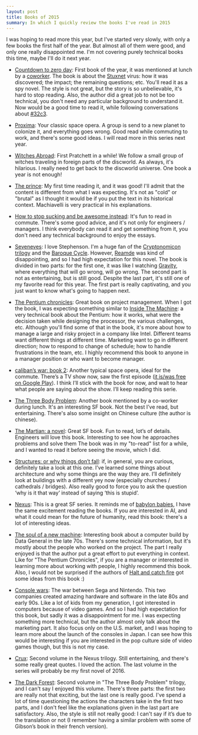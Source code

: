 ```yaml
---
layout: post
title: Books of 2015
summary: In which I quickly review the books I've read in 2015
---
```


I was hoping to read more this year, but I've started very slowly, with only a few books the first half of the year. But almost all of them were good, and only one really disappointed me. I'm not covering purely technical books this time, maybe I'll do it next year.

- [Countdown to zero day](http://www.amazon.com/gp/product/B00KEPLC08): First book of the year, it was mentioned at lunch by a [coworker](https://github.com/rgs1). The book is about the [Stuxnet](https://en.wikipedia.org/wiki/Stuxnet) virus: how it was discovered; the impact; the remaining questions; etc. You'll read it as a spy novel. The style is not great, but the story is so unbelievable, it's hard to stop reading. Also, the author did a great job to not be too technical, you don't need any particular background to understand it. Now would be a good time to read it, while following conversations about [#32c3](https://twitter.com/search?f=tweets&vertical=news&q=%2332c3&src=typd).

- [Proxima](http://www.amazon.com/gp/product/B00INIJJAI): Your classic space opera. A group is send to a new planet to colonize it, and everything goes wrong. Good read while commuting to work, and there's some good ideas. I will read more in this series next year.

- [Witches Abroad](http://www.amazon.com/gp/product/B001AW2OYC): First Pratchett in a while! We follow a small group of witches traveling in foreign parts of the discworld. As always, it's hilarious. I really need to get back to the discworld universe. One book a year is not enough!

- [The prince](http://www.amazon.com/gp/product/B00KWPSND4): My first time reading it, and it was good! I'll admit that the content is different from what I was expecting. It's not as "cold" or "brutal" as I thought it would be if you put the text in its historical context. Machiavelli is very practical in his explanations.

- [How to stop sucking and be awesome instead](http://www.amazon.com/gp/product/B00BU3KPQU): It's fun to read in commute. There's some good advice, and it's not only for engineers / managers. I think everybody can read it and get something from it, you don't need any technical background to enjoy the essays.

- [Seveneves](http://www.amazon.com/gp/product/B00LZWV8JO): I love Stephenson. I'm a huge fan of the [Cryptonomicon trilogy](http://www.amazon.com/Cryptonomicon-Neal-Stephenson-ebook/dp/B000FC11A6/) and the [Baroque Cycle](http://www.amazon.com/Baroque-Cycle-Quicksilver-Confusion-System-ebook/dp/B00KVIBWPI).  However, [Reamde](http://www.amazon.com/Reamde-Novel-Neal-Stephenson-ebook/dp/B004XVN0WW) was kind of disappointing, and so I had high expectation for this novel. The book is divided in two parts: for the first one, it was like I watching [Gravity](https://en.wikipedia.org/wiki/Gravity_(film)), where everything that will go wrong, will go wrong. The second part is not as entertaining, but is still good. Despite the last part, it's still one of my favorite read for this year. The first part is really captivating, and you just want to know what's going to happen next.

- [The Pentium chronicles](http://www.amazon.com/gp/product/B001CBCRCA): Great book on project management. When I got the book, I was expecting something similar to [Inside The Machine](http://www.amazon.com/Inside-Machine-Introduction-Microprocessors-Architecture-ebook/dp/B004OEJO0A): a very technical book about the Pentium: how it works, what were the decision taken while designing the processor, the various challenges, etc. Although you'll find some of that in the book, it's more about how to manage a large and risky project in a company like Intel. Different teams want different things at different time. Marketing want to go in different direction; how to respond to change of schedule; how to handle frustrations in the team, etc. I highly recommend this book to anyone in a manager position or who want to become manager.

- [caliban’s war: book 2](http://www.amazon.com/gp/product/B005SCRR1A): Another typical space opera, ideal for the commute. There’s a TV show now, saw the first episode ([it is/was free on Google Play](https://play.google.com/store/tv/show/The_Expanse?id=qSBdK4fbIYc)). I think I’ll stick with the book for now, and wait to hear what people are saying about the show. I’ll keep reading this serie.

- [The Three Body Problem](http://www.amazon.com/gp/product/B00IQO403K): Another book mentioned by a co-worker during lunch. It's an interesting SF book. Not the best I’ve read, but entertaining. There's also some insight on Chinese culture (the author is chinese).

- [The Martian: a novel](http://www.amazon.com/gp/product/B00EMXBDMA): Great SF book. Fun to read, lot’s of details. Engineers will love this book. Interesting to see how he approaches problems and solve them The book was in my "to-read" list for a while, and I wanted to read it before seeing the movie, which I did.

- [Structures: or why things don’t fall](http://www.amazon.com/gp/product/B009G1PHP2): if, in general, you are curious, definitely take a look at this one. I’ve learned some things about architecture and why some things are the way they are. I’ll definitely look at buildings with a different yey now (especially churches / cathedrals / bridges). Also really good to force you to ask the question ‘why is it that way’ instead of saying ‘this is stupid’.

- [Nexus](http://www.amazon.com/Nexus-Trilogy-Book-1-ebook/dp/B00TOZI7FM): This is a great SF series. It reminds me of [babylon babies](http://www.amazon.com/Babylon-Babies-Science-Fiction-French/dp/2070417530/), I have the same excitement reading the books. If you are interested in AI, and what it could mean for the future of humanity, read this book: there's a lot of interesting ideas.

- [The soul of a new machine](http://www.amazon.com/Soul-New-Machine-Tracy-Kidder-ebook/dp/B005HG4W9W): Interesting book about a computer build by Data General in the late 70s. There's some technical information, but it's mostly about the people who worked on the project. The part I really enjoyed is that the author put a great effort to put everything in context. Like for "The Pentium Chronicles", if you are a manager or interested in learning more about working with people, I highly recommend this book. Also, I would not be surprised if the authors of [Halt and catch fire](https://play.google.com/store/tv/show/Halt_and_Catch_Fire?id=0B6GRUwiZH4) got some ideas from this book :)

- [Console wars](http://www.amazon.com/Console-Wars-Nintendo-Defined-Generation-ebook/dp/B00FJ379XE): The war between Sega and Nintendo. This two companies created amazing hardware and software in the late 80s and early 90s. Like a lot of kids from my generation, I got interested in computers because of video games. And so I had high expectation for this book, but sadly it was a disappointment for me. I was expecting something more technical, but the author almost only talk about the marketing part. It also focus only on the U.S. market, and I was hoping to learn more about the launch of the consoles in Japan. I can see how this would be interesting if you are interested in the pop culture side of video games though, but this is not my case.

- [Crux](http://www.amazon.com/gp/product/B00TOZI7J8): Second volume in the Nexus trilogy. Still entertaining, and there's some really great quotes. I loved the action. The last volume in the series will probably be my first novel of 2016.

- [The Dark Forest](http://www.amazon.com/Dark-Forest-Cixin-Liu-ebook/dp/B00R13OYU6): Second volume in "The Three Body Problem" trilogy, and I can't say I enjoyed this volume. There's three parts: the first two are really not that exciting, but the last one is really good. I've spend a lot of time questioning the actions the characters take in the first two parts, and I don't feel like the explanations given in the last part are satisfactory. Also, the style is still not really good: I can't say if it’s due to the translation or not (I remember having a similar problem with some of Gibson’s book in their french version).





















